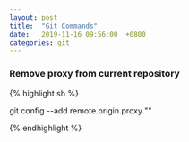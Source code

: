 ```yaml
---
layout: post
title:  "Git Commands"
date:   2019-11-16 09:56:00  +0800
categories: git
---
```




### Remove proxy from current repository

{% highlight sh %}

git config --add remote.origin.proxy ""

{% endhighlight %}
